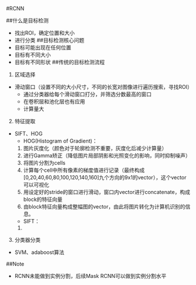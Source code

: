 #RCNN

##什么是目标检测
+ 找出ROI，确定位置和大小
+ 进行分类
##目标检测核心问题
+ 目标可能出现在任何位置
+ 目标有不同大小
+ 目标有不同形状
##传统的目标检测流程
1. 区域选择
  + 滑动窗口（设置不同的大小尺寸，不同的长宽对图像进行遍历搜索，寻找ROI）
    + 通过分类器给每个滑动窗口打分，并筛选分数最高的窗口
    + 在卷积层和池化层也有应用
    + 计算量大 
2. 特征提取
  + SIFT、HOG
    + HOG(Histogram of Gradient)：
    1. 图片灰度化（颜色对于轮廓检测不重要，灰度化后减少计算量）
    2. 进行Gamma矫正（降低图片局部阴影和光照变化的影响，同时抑制噪声）
    3. 将图片分割为cells
    5. 计算每个cell中所有像素的梯度值进行记录（最终构成[0,20,40,60,80,100,120,140,160]九个方向的9x1的vector），这个vector可以可视化
    5. 用设定好的stride的窗口进行滑动，窗口内vector进行concatenate，构成block的特征向量
    6. 由block特征向量构成整幅图的vector，由此将图片转化为计算机识别的信息。
    + SIFT：
    1. 
3. 分类器分类
  
  + SVM、adaboost算法







##Note
+ RCNN未能做到实例分割，后续Mask RCNN可以做到实例分割水平